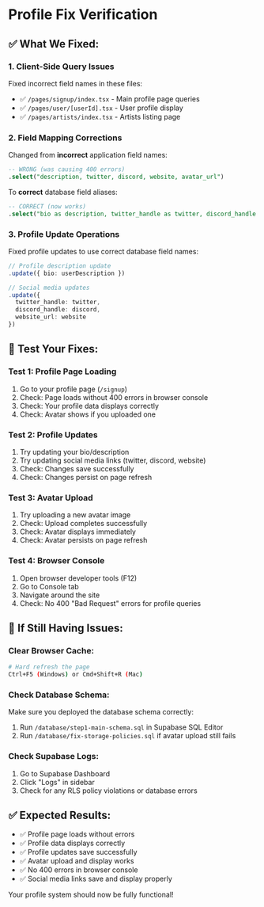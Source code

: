 # Profile Fix Verification

## ✅ **What We Fixed:**

### **1. Client-Side Query Issues**
Fixed incorrect field names in these files:
- ✅ `/pages/signup/index.tsx` - Main profile page queries
- ✅ `/pages/user/[userId].tsx` - User profile display 
- ✅ `/pages/artists/index.tsx` - Artists listing page

### **2. Field Mapping Corrections**
Changed from **incorrect** application field names:
```sql
-- WRONG (was causing 400 errors)
.select("description, twitter, discord, website, avatar_url")
```

To **correct** database field aliases:
```sql
-- CORRECT (now works)
.select("bio as description, twitter_handle as twitter, discord_handle as discord, website_url as website, avatar_url")
```

### **3. Profile Update Operations**
Fixed profile updates to use correct database field names:
```typescript
// Profile description update
.update({ bio: userDescription })

// Social media updates  
.update({ 
  twitter_handle: twitter, 
  discord_handle: discord, 
  website_url: website 
})
```

## 🧪 **Test Your Fixes:**

### **Test 1: Profile Page Loading**
1. Go to your profile page (`/signup`)
2. Check: Page loads without 400 errors in browser console
3. Check: Your profile data displays correctly
4. Check: Avatar shows if you uploaded one

### **Test 2: Profile Updates**  
1. Try updating your bio/description
2. Try updating social media links (twitter, discord, website)
3. Check: Changes save successfully
4. Check: Changes persist on page refresh

### **Test 3: Avatar Upload**
1. Try uploading a new avatar image
2. Check: Upload completes successfully  
3. Check: Avatar displays immediately
4. Check: Avatar persists on page refresh

### **Test 4: Browser Console**
1. Open browser developer tools (F12)
2. Go to Console tab
3. Navigate around the site
4. Check: No 400 "Bad Request" errors for profile queries

## 🚨 **If Still Having Issues:**

### **Clear Browser Cache:**
```bash
# Hard refresh the page
Ctrl+F5 (Windows) or Cmd+Shift+R (Mac)
```

### **Check Database Schema:**
Make sure you deployed the database schema correctly:
1. Run `/database/step1-main-schema.sql` in Supabase SQL Editor
2. Run `/database/fix-storage-policies.sql` if avatar upload still fails

### **Check Supabase Logs:**
1. Go to Supabase Dashboard
2. Click "Logs" in sidebar  
3. Check for any RLS policy violations or database errors

## ✅ **Expected Results:**
- ✅ Profile page loads without errors
- ✅ Profile data displays correctly
- ✅ Profile updates save successfully
- ✅ Avatar upload and display works
- ✅ No 400 errors in browser console
- ✅ Social media links save and display properly

Your profile system should now be fully functional!